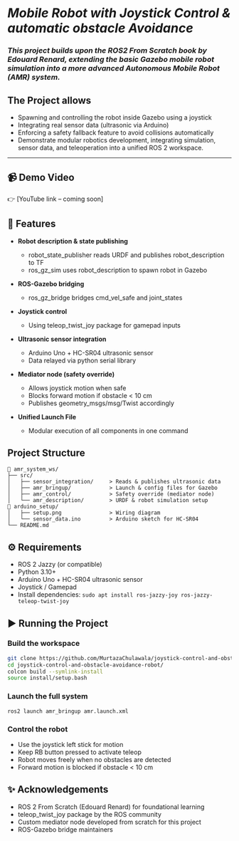 # *Mobile Robot with Joystick Control & automatic obstacle Avoidance*

### *This project builds upon the ROS2 From Scratch book by Edouard Renard, extending the basic Gazebo mobile robot simulation into a more advanced Autonomous Mobile Robot (AMR) system.*

## The Project allows
- Spawning and controlling the robot inside Gazebo using a joystick
- Integrating real sensor data (ultrasonic via Arduino)
- Enforcing a safety fallback feature to avoid collisions automatically
- Demonstrate modular robotics development, integrating simulation, sensor data, and teleoperation into a unified ROS 2 workspace.
---
## 📹 Demo Video
👉 [YouTube link – coming soon]

## 🚀 Features
- **Robot description & state publishing**
    - robot_state_publisher reads URDF and publishes robot_description to TF
    - ros_gz_sim uses robot_description to spawn robot in Gazebo

- **ROS-Gazebo bridging**
    - ros_gz_bridge bridges cmd_vel_safe and joint_states

- **Joystick control**
    - Using teleop_twist_joy package for gamepad inputs

- **Ultrasonic sensor integration**
    - Arduino Uno + HC-SR04 ultrasonic sensor
    - Data relayed via python serial library

- **Mediator node (safety override)**
    - Allows joystick motion when safe
    - Blocks forward motion if obstacle < 10 cm
    - Publishes geometry_msgs/msg/Twist accordingly

- **Unified Launch File**
    - Modular execution of all components in one command


## Project Structure
```text
📂 amr_system_ws/
├── src/
│   ├── sensor_integration/     > Reads & publishes ultrasonic data
│   ├── amr_bringup/            > Launch & config files for Gazebo
│   ├── amr_control/            > Safety override (mediator node)
│   └── amr_description/        > URDF & robot simulation setup
📂 arduino_setup/
│   ├── setup.png               > Wiring diagram
│   └── sensor_data.ino         > Arduino sketch for HC-SR04
└── README.md
```

## ⚙️ Requirements
* ROS 2 Jazzy (or compatible)
* Python 3.10+
* Arduino Uno + HC-SR04 ultrasonic sensor
* Joystick / Gamepad
* Install dependencies:
`sudo apt install ros-jazzy-joy ros-jazzy-teleop-twist-joy`

## ▶️ Running the Project
### **Build the workspace**
```bash
git clone https://github.com/MurtazaChulawala/joystick-control-and-obstacle-avoidance-robot.git
cd joystick-control-and-obstacle-avoidance-robot/
colcon build --symlink-install
source install/setup.bash
```

### **Launch the full system**
`ros2 launch amr_bringup amr.launch.xml`


### **Control the robot**
- Use the joystick left stick for motion
- Keep RB button pressed to activate teleop
- Robot moves freely when no obstacles are detected
- Forward motion is blocked if obstacle < 10 cm

## ✨ Acknowledgements
* ROS 2 From Scratch (Edouard Renard) for foundational learning
* teleop_twist_joy package by the ROS community
* Custom mediator node developed from scratch for this project
* ROS-Gazebo bridge maintainers
